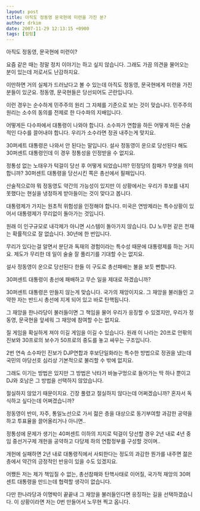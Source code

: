 ```yaml
---
layout: post
title: 아직도 정동영 문국현에 미련을 가진 분?
author: drkim
date: 2007-11-29 12:13:15 +0900
tags: [컬럼]
---
```

아직도 정동영, 문국현에 미련이?

요즘 같은 때는 정말 정치 이야기는 하고 싶지 않습니다. 그래도 가끔 의견을 물어오는 분이 있는데 저로서도 난감하지요. 

이만하면 거의 실체가 드러났다고 볼 수 있는데 아직도 정동영, 문국현에게 미련을 가진 분들이 있군요. 정동영, 문국현들은 당선되어도 곤란입니다. 

이런 경우는 순수하게 민주주의 원리 그 자체를 기준으로 보는 것이 맞습니다. 민주주의 원리는 소수의 동의를 전제로 한 다수파의 지배입니다. 

어떻게든 다수파에서 대통령이 나와야 합니다. 소수파가 연합을 하든 어떻게 하든 산술적인 다수를 끌어내야 합니다. 우리가 소수라면 정권 내주는게 맞지요.

30퍼세트 대통령은 나와서 안 된다는 말입니다. 설사 정동영이 운으로 당선된다 해도 30퍼센트 대통령인데 이 경우 정통성을 인정받을 수 없지요.

정통성 없는 노태우가 턱걸이 당선 후 어떻게 되었습니까? 민정당의 참패가 무엇을 의미합니까? 30퍼센트 대통령을 당선시킨 쪽은 총선에서 필패입니다.

산술적으로야 뭐 정동영도 약간의 가능성이 있지만 이 상황에서는 우리가 후보를 내지 못했다는 현실을 냉정하게 받아들이는 것이 맞다고 봅니다.

대통령제가 가지는 원초적 위험성을 인정해야 합니다. 미국은 연방제라는 특수상황이 있어서 대통령제가 무리없이 돌아가는 것입니다. 

원래 이 인구규모로 내각제가 아니면 시스템이 돌아가지 않습니다. DJ 노무현 같은 천재는 확률적으로 잘 없습니다. 30년에 한 번입니다. 

무리가 있다는걸 알면서 분단과 독재의 경험이라는 특수성 때문에 대통령제를 하는 거지요. 제도가 무리한 데 일이 술술 잘 풀리기를 기대할 수는 없지요. 

설사 정동영이 운으로 당선된다 한들 이 구도로 총선패배는 불을 보듯 뻔합니다. 

30퍼센트 대통령이 총선에 패배하고 무슨 일을 제대로 하겠습니까? 

30퍼센트 대통령은 만들지 않는게 맞습니다. 국가의 재앙이지요. 그 재앙을 불러들인 고약한 자는 반드시 총선에 지게 되어 있고 바로 탄핵됩니다. 

그 재앙을 한나라당이 불러들이면 그 책임을 물어 우리가 응징할 수 있겠지만, 우리가 정동영, 문국현을 앞세워 그 재앙에 참여할 수는 없지요.

질 게임을 확실하게 져야 이길 게임을 이길 수 있습니다. 원래 이 나라는 20프로 안팎의 진보와 30프로의 보수가 50프로의 중도를 놓고 싸우는 구조입니다. 

2번 연속 소수파인 진보가 DJP연합과 후보단일화라는 특수한 방법으로 정권을 냈는데 국민의 야당선호 심리상 기본적으로 불리할 수 밖에 없지요. 

그래도 이기는 방법은 있지만 그 방법은 낙타가 바늘구멍으로 들어가는 딱 하나 뿐이고 DJ와 호남은 그 방법을 선택하지 않았습니다. 

절실하지 않았기 때문이지요. 긴장 풀렸고 절실하지 않다는데 어쩌겠습니까? 혼자서 독식하고 싶다는데 어쩌겠습니까?

정동영이 반미, 자주, 통일노선으로 가서 젊은 층을 대상으로 동기부여할 과감한 공약을 하고 투표율을 끌어올리거나 아니면..

정통성에 문제가 생기는 40퍼센트 이하의 지지로 턱걸이 당선할 경우 2년 내로 4년 중임 중선거구제 개헌을 공약하고 다당제 하의 연합정부를 구성할 것이며..

개헌에 실패하면 2년 내로 대통령직에서 사퇴한다는 정도의 과감한 뭔가를 내주면 젊은 층에서 약간의 긍정적인 반응이 있을 수도 있겠지요.

어쨌든 저는 제가 책임질 수 없는, 총선참패와 탄핵사태로 이어질, 국가적 재앙의 30퍼센트 대통령을 만드는데 협력할 생각이 없습니다. 

다만 한나라당과 이명박이 끝끝내 그 재앙을 불러들인다면 응징하는 길을 선택하겠습니다. 이 상황이라면 저는 0번 만들어서 노무현 찍고 옵니다.